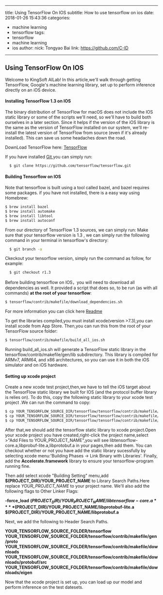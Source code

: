 
---
title: Using TensorFlow On IOS
subtitle: How to use tensorflow on ios
date: 2018-01-26 15:43:36
categories:
  - machine learning
  - tensorflow
tags:
  - tensorflow
  - machine learning
  - ios
author:
  nick: Tongyao Bai
  link: https://github.com/C-ID
---

## Using TensorFlow On IOS

Welcome to KingSoft AILab! In this article,we'll walk through getting TensorFlow, Google's machine learning library, set up to perform inference directly on an iOS device.

#### Installing TensorFlow 1.3 on IOS

The binary distribution of TensorFlow for macOS does not include the IOS static library or some of the scripts we'll need, so we'll have to build both ourselves in a later section. Since it helps if the version of the iOS library is the same as the version of TensorFlow installed on our system, we'll re-install the latest version of TensorFlow from source (even if it's already installed). This can save us some headaches down the road.

DownLoad TensorFlow here: [TensorFlow](https://github.com/tensorflow/tensorflow)

If you have installed [Git](https://git-scm.com),you can simply run:
```bash
  $ git clone https://github.com/tensorflow/tensorflow.git
```

#### Building Tensorflow on IOS
Note that tensorflow is built using a tool called bazel, and bazel requires some packages. if you have not installed, there is a easy way using Homebrew:
```bash
$ brew install bazel
$ brew install automake
$ brew install libtool
$ brew install autoconf
```
From our directory of TensorFlow 1.3 sources, we can simply run:
  Make sure that your tensorflow version is 1.3 , we can simply run the following command in your terminal in tensorflow's directory:
```bash
  $ git branch -a
```

 Ckeckout your tensorflow version, simply run the command as follow, for example:
```bash
  $ git checkout r1.3
```
Before building tensorflow on IOS，you will need to download all dependencies as well. It provided a script that does so, to be run (as with all commands) **at the root of your tensorflow**:

```bash
$ tensorflow/contrib/makefile/download_dependencies.sh
```

For more information you can click here [Readme](https://github.com/tensorflow/tensorflow/tree/master/tensorflow/contrib/makefile)


To get the libraries compiled,you must install xcode(version >7.3),you can install xcode from App Store.
Then,you can run this from the root of your TensorFlow source folder:

```bash
$ tensorflow/contrib/makefile/build_all_ios.sh
```

Running build_all_ios.sh will generate a TensorFlow static library in the tensorflow/contrib/makefile/gen/lib subdirectory. This library is compiled for ARMv7, ARM64, and x86 architectures, so you can use it in both the iOS simulator and on iOS hardware.

#### Setting up xcode project

Create a new xcode test project,then,we have to tell the iOS target about the TensorFlow static library we built for IOS (and the protocol buffer library is relies on). To do this, copy the following static library to your xcode test project .We can run the command to copy:

```bash
$ cp YOUR_TENSORFLOW_SOURCE_DIR/tensorflow/tensorflow/contrib/makefile/gen/lib/libtensorflow-core.a YOUR_XCODE_PROJECT_DIR/
$ cp YOUR_TENSORFLOW_SOURCE_DIR/tensorflow/tensorflow/contrib/makefile/gen/protobuf_ios/lib/libprotobuf-lite.a YOUR_XCODE_PROJECT_DIR/
$ cp YOUR_TENSORFLOW_SOURCE_DIR/tensorflow/tensorflow/contrib/makefile/gen/protobuf_ios/lib/libprotobuf.a YOUR_XCODE_PROJECT_DIR/
```

After that,we should add the tensorflow static library to xcode project.Open your xcode project you have created,right-click the project name,select >"Add Files to YOUR_PROJECT_NAME",you will see libtensorflow-core.a,libprobuf-lite.a,libprotobuf.a in your pages,then add them. You can checkout whether or not you have add the static library sucessfully by selecting xcode menu:'Building Phases -> Link Binary with Libraries'. Finally, add the **Accelerate.framework** library to ensure your tensorflow-program running fine.


Then add select xcode "Building Setting" menu,add **$(PROJECT_DIR)/YOUR_PROJECT_NAME** to Library Search Paths.Here replace *YOUR_PROJECT_NAME* to your project name. We'll also add the following flags to Other Linker Flags:

**-force_load**
**$(PROJECT_DIR)/YOUR_PROJECT_NAME/libtensorflow-core.a**
**$(PROJECT_DIR)/YOUR_PROJECT_NAME/libprotobuf-lite.a**
**$(PROJECT_DIR)/YOUR_PROJECT_NAME/libprotobuf.a**

Next, we add the following to Header Search Paths.

**YOUR_TENSORFLOW_SOURCE_FOLDER/tensorflow**
**YOUR_TENSORFLOW_SOURCE_FOLDER/tensorflow/contrib/makefile/gen/proto**
**YOUR_TENSORFLOW_SOURCE_FOLDER/tensorflow/contrib/makefile/downloads**
**YOUR_TENSORFLOW_SOURCE_FOLDER/tensorflow/contrib/makefile/downloads/protobuf/src**
**YOUR_TENSORFLOW_SOURCE_FOLDER/tensorflow/contrib/makefile/downloads/eigen**

Now that the xcode project is set up, you can load up our model and perform inference on the test datesets.

